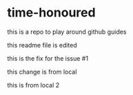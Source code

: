 # time-honoured
this is a repo to play around github guides

this readme file is edited

this is the fix for the issue #1

this change is from local

this is from local 2
